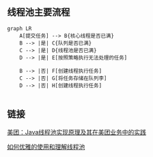 ## 线程池主要流程

```mermaid
graph LR
    A[提交任务] --> B{核心线程是否已满}
    B --> |是| C{队列是否已满}
    C --> |是| D{线程池是否已满}
    D --> |是| E[按照策略执行无法处理的任务]

    B --> |否| F[创建线程执行任务]
    C --> |否| G[将任务存储在队列李]
    D --> |否| H[创建线程执行任务]
            
```



## 链接

[美团：Java线程池实现原理及其在美团业务中的实践](https://tech.meituan.com/2020/04/02/java-pooling-pratice-in-meituan.html)

[如何优雅的使用和理解线程池](https://crossoverjie.top/2018/07/29/java-senior/ThreadPool/)

